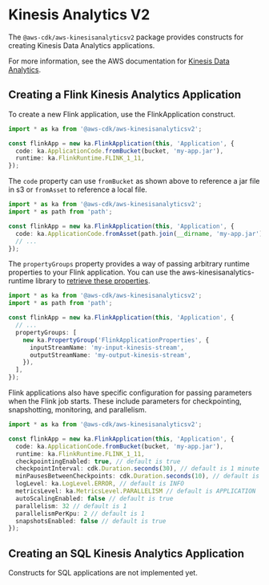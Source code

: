 # Kinesis Analytics V2

The `@aws-cdk/aws-kinesisanalyticsv2` package provides constructs for
creating Kinesis Data Analytics applications.

For more information, see the AWS documentation for [Kinesis Data
Analytics](https://aws.amazon.com/kinesis/data-analytics/).

## Creating a Flink Kinesis Analytics Application

To create a new Flink application, use the FlinkApplication construct.

```ts
import * as ka from '@aws-cdk/aws-kinesisanalyticsv2';

const flinkApp = new ka.FlinkApplication(this, 'Application', {
  code: ka.ApplicationCode.fromBucket(bucket, 'my-app.jar'),
  runtime: ka.FlinkRuntime.FLINK_1_11,
});
```

The `code` property can use `fromBucket` as shown above to reference a jar
file in s3 or `fromAsset` to reference a local file.

```ts
import * as ka from '@aws-cdk/aws-kinesisanalyticsv2';
import * as path from 'path';

const flinkApp = new ka.FlinkApplication(this, 'Application', {
  code: ka.ApplicationCode.fromAsset(path.join(__dirname, 'my-app.jar')),
  // ...
});
```

The `propertyGroups` property provides a way of passing arbitrary runtime
properties to your Flink application. You can use the
aws-kinesisanalytics-runtime library to [retrieve these
properties](https://docs.aws.amazon.com/kinesisanalytics/latest/java/how-properties.html#how-properties-access).

```ts
import * as ka from '@aws-cdk/aws-kinesisanalyticsv2';
import * as path from 'path';

const flinkApp = new ka.FlinkApplication(this, 'Application', {
  // ...
  propertyGroups: [
    new ka.PropertyGroup('FlinkApplicationProperties', {
      inputStreamName: 'my-input-kinesis-stream',
      outputStreamName: 'my-output-kinesis-stream',
    }),
  ],
});
```

Flink applications also have specific configuration for passing parameters
when the Flink job starts. These include parameters for checkpointing,
snapshotting, monitoring, and parallelism.

```ts
import * as ka from '@aws-cdk/aws-kinesisanalyticsv2';

const flinkApp = new ka.FlinkApplication(this, 'Application', {
  code: ka.ApplicationCode.fromBucket(bucket, 'my-app.jar'),
  runtime: ka.FlinkRuntime.FLINK_1_11,
  checkpointingEnabled: true, // default is true
  checkpointInterval: cdk.Duration.seconds(30), // default is 1 minute
  minPausesBetweenCheckpoints: cdk.Duration.seconds(10), // default is 5 seconds
  logLevel: ka.LogLevel.ERROR, // default is INFO
  metricsLevel: ka.MetricsLevel.PARALLELISM // default is APPLICATION
  autoScalingEnabled: false // default is true
  parallelism: 32 // default is 1
  parallelismPerKpu: 2 // default is 1
  snapshotsEnabled: false // default is true
});
```

## Creating an SQL Kinesis Analytics Application

Constructs for SQL applications are not implemented yet.
